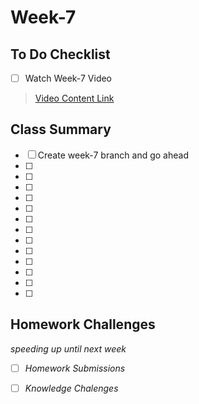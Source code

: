# Week-7

## To Do Checklist

- [ ] Watch Week-7 Video

> [Video Content Link](videocontent/video_content_week7.md)

## Class Summary

- [ ] Create week-7 branch and go ahead 
- [ ] 
- [ ] 
- [ ]
- [ ]
- [ ]
- [ ]
- [ ]
- [ ]
- [ ]
- [ ]
- [ ]
- [ ]
- [ ]

## Homework Challenges
*speeding up until next week*

- [ ] *Homework Submissions*

- [ ] *Knowledge Chalenges*
